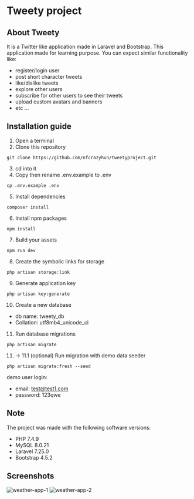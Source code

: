 # Tweety project
## About Tweety
It is a Twitter like application made in Laravel and Bootstrap.
This application made for learning purpose.
You can expect similar functionality like:
- register/login user
- post short character tweets
- like/dislike tweets
- explore other users
- subscribe for other users to see their tweets
- upload custom avatars and banners
- etc ...

## Installation guide
 1. Open a terminal
 2. Clone this repository
```
git clone https://github.com/nfcrazyhun/tweetyproject.git
```
 3. cd into it
 4. Copy then rename .env.example to .env
```
cp .env.example .env
```
 5. Install dependencies
```
composer install
```
 6. Install npm packages
```
npm install
```
 7. Build your assets
```
npm run dev
```
 8. Create the symbolic links for storage
```
php artisan storage:link
```
 9. Generate application key
```
php artisan key:generate
```
 10. Create a new database
- db name: tweety_db
- Collation: utf8mb4_unicode_ci
 11. Run database migrations
```
php artisan migrate
```
 11.  -> 11.1 (optional)
Run migration with demo data seeder
```
php artisan migrate:fresh --seed
```
demo user login:
- email: test@test1.com
- password: 123qwe

## Note
The project was made with the following software versions:
- PHP 7.4.9
- MySQL 8.0.21
- Laravel 7.25.0
- Bootstrap 4.5.2

## Screenshots
![weather-app-1](https://user-images.githubusercontent.com/47859399/130794544-2897471f-bf17-4299-952c-0bd6b10bcb80.JPG)
![weather-app-2](https://user-images.githubusercontent.com/47859399/130794556-9d828efc-f7cb-4c13-b1fa-bb6c35fe4d31.JPG)
